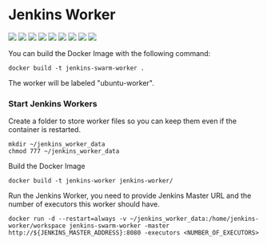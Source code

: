 # Jenkins Worker

[![](https://img.shields.io/docker/pulls/cnservices/jenkins-worker-swarm.svg)](https://hub.docker.com/r/cnservices/jenkins-worker-swarm/)
[![](hhttps://img.shields.io/docker/build/cnservices/jenkins-worker-swarm)](https://hub.docker.com/r/cnservices/jenkins-worker-swarm/)
[![](https://img.shields.io/docker/automated/cnservices/jenkins-worker-swarm)](https://hub.docker.com/r/cnservices/jenkins-worker-swarm/)
[![](https://img.shields.io/docker/stars/cnservices/jenkins-worker-swarm)](https://hub.docker.com/r/cnservices/jenkins-worker-swarm/)
[![](https://img.shields.io/github/license/cn-docker/jenkins-worker-swarm)](https://github.com/cn-docker/jenkins-worker-swarm)
[![](https://img.shields.io/github/issues/cn-docker/jenkins-worker-swarm)](https://github.com/cn-docker/jenkins-worker-swarm)
[![](https://img.shields.io/github/issues-closed/cn-docker/jenkins-worker-swarm)](https://github.com/cn-docker/jenkins-worker-swarm)
[![](https://img.shields.io/github/languages/code-size/cn-docker/jenkins-worker-swarm)](https://github.com/cn-docker/jenkins-worker-swarm)
[![](https://img.shields.io/github/repo-size/cn-docker/jenkins-worker-swarm)](https://github.com/cn-docker/jenkins-worker-swarm)

You can build the Docker Image with the following command:

    docker build -t jenkins-swarm-worker .

The worker will be labeled "ubuntu-worker".

### Start Jenkins Workers ###

Create a folder to store worker files so you can keep them even if the container is restarted.

    mkdir ~/jenkins_worker_data
    chmod 777 ~/jenkins_worker_data

Build the Docker Image

    docker build -t jenkins-worker jenkins-worker/

Run the Jenkins Worker, you need to provide Jenkins Master URL and the number of executors this worker should have.

    docker run -d --restart=always -v ~/jenkins_worker_data:/home/jenkins-worker/workspace jenkins-swarm-worker -master http://${JENKINS_MASTER_ADDRESS}:8080 -executors <NUMBER_OF_EXECUTORS>
